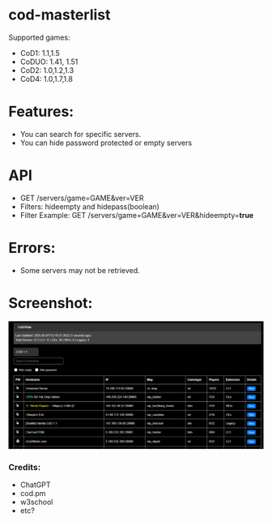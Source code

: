 # cod-masterlist
Supported games:

- CoD1: 1.1,1.5
- CoDUO: 1.41, 1.51
- CoD2: 1.0,1.2,1.3
- CoD4: 1.0,1.7,1.8

# Features:
- You can search for specific servers.
- You can hide password protected or empty servers

# API
- GET /servers/game=GAME&ver=VER
- Filters: hideempty and hidepass(boolean)
- Filter Example: GET /servers/game=GAME&ver=VER&hideempty=**true**

# Errors:
- Some servers may not be retrieved.

# Screenshot:
<img src="./image.png">

### Credits:
- ChatGPT
- cod.pm
- w3school
- etc?
